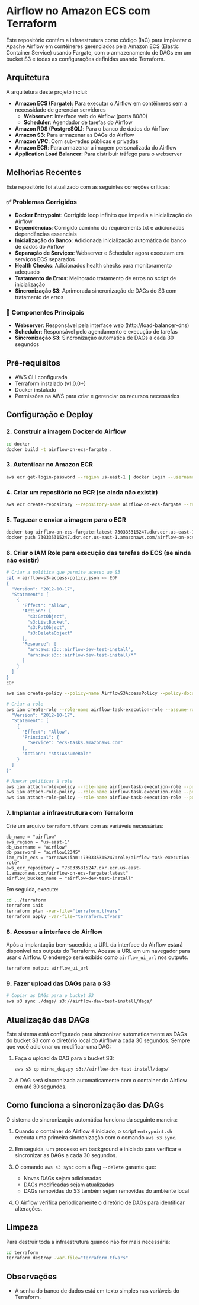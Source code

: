 # Airflow no Amazon ECS com Terraform

Este repositório contém a infraestrutura como código (IaC) para implantar o Apache Airflow em contêineres gerenciados pela Amazon ECS (Elastic Container Service) usando Fargate, com o armazenamento de DAGs em um bucket S3 e todas as configurações definidas usando Terraform.

## Arquitetura

A arquitetura deste projeto inclui:

- **Amazon ECS (Fargate)**: Para executar o Airflow em contêineres sem a necessidade de gerenciar servidores
  - **Webserver**: Interface web do Airflow (porta 8080)
  - **Scheduler**: Agendador de tarefas do Airflow
- **Amazon RDS (PostgreSQL)**: Para o banco de dados do Airflow
- **Amazon S3**: Para armazenar as DAGs do Airflow
- **Amazon VPC**: Com sub-redes públicas e privadas
- **Amazon ECR**: Para armazenar a imagem personalizada do Airflow
- **Application Load Balancer**: Para distribuir tráfego para o webserver

## Melhorias Recentes

Este repositório foi atualizado com as seguintes correções críticas:

### ✅ Problemas Corrigidos
- **Docker Entrypoint**: Corrigido loop infinito que impedia a inicialização do Airflow
- **Dependências**: Corrigido caminho do requirements.txt e adicionadas dependências essenciais
- **Inicialização do Banco**: Adicionada inicialização automática do banco de dados do Airflow
- **Separação de Serviços**: Webserver e Scheduler agora executam em serviços ECS separados
- **Health Checks**: Adicionados health checks para monitoramento adequado
- **Tratamento de Erros**: Melhorado tratamento de erros no script de inicialização
- **Sincronização S3**: Aprimorada sincronização de DAGs do S3 com tratamento de erros

### 🔧 Componentes Principais
- **Webserver**: Responsável pela interface web (http://load-balancer-dns)
- **Scheduler**: Responsável pelo agendamento e execução de tarefas
- **Sincronização S3**: Sincronização automática de DAGs a cada 30 segundos

## Pré-requisitos

- AWS CLI configurada
- Terraform instalado (v1.0.0+)
- Docker instalado
- Permissões na AWS para criar e gerenciar os recursos necessários

## Configuração e Deploy


### 2. Construir a imagem Docker do Airflow

```bash
cd docker
docker build -t airflow-on-ecs-fargate .
```

### 3. Autenticar no Amazon ECR

```bash
aws ecr get-login-password --region us-east-1 | docker login --username AWS --password-stdin 730335315247.dkr.ecr.us-east-1.amazonaws.com
```

### 4. Criar um repositório no ECR (se ainda não existir)

```bash
aws ecr create-repository --repository-name airflow-on-ecs-fargate --region us-east-1
```

### 5. Taguear e enviar a imagem para o ECR

```bash
docker tag airflow-on-ecs-fargate:latest 730335315247.dkr.ecr.us-east-1.amazonaws.com/airflow-on-ecs-fargate:latest
docker push 730335315247.dkr.ecr.us-east-1.amazonaws.com/airflow-on-ecs-fargate:latest
```

### 6. Criar o IAM Role para execução das tarefas do ECS (se ainda não existir)

```bash
# Criar a política que permite acesso ao S3
cat > airflow-s3-access-policy.json << EOF
{
  "Version": "2012-10-17",
  "Statement": [
    {
      "Effect": "Allow",
      "Action": [
        "s3:GetObject",
        "s3:ListBucket",
        "s3:PutObject",
        "s3:DeleteObject"
      ],
      "Resource": [
        "arn:aws:s3:::airflow-dev-test-install",
        "arn:aws:s3:::airflow-dev-test-install/*"
      ]
    }
  ]
}
EOF

aws iam create-policy --policy-name AirflowS3AccessPolicy --policy-document file://airflow-s3-access-policy.json

# Criar a role
aws iam create-role --role-name airflow-task-execution-role --assume-role-policy-document '{
  "Version": "2012-10-17",
  "Statement": [
    {
      "Effect": "Allow",
      "Principal": {
        "Service": "ecs-tasks.amazonaws.com"
      },
      "Action": "sts:AssumeRole"
    }
  ]
}'

# Anexar políticas à role
aws iam attach-role-policy --role-name airflow-task-execution-role --policy-arn arn:aws:iam::aws:policy/service-role/AmazonECSTaskExecutionRolePolicy
aws iam attach-role-policy --role-name airflow-task-execution-role --policy-arn arn:aws:iam::aws:policy/AmazonS3ReadOnlyAccess
aws iam attach-role-policy --role-name airflow-task-execution-role --policy-arn arn:aws:iam::$(aws sts get-caller-identity --query 'Account' --output text):policy/AirflowS3AccessPolicy
```

### 7. Implantar a infraestrutura com Terraform

Crie um arquivo `terraform.tfvars` com as variáveis necessárias:

```hcl
db_name = "airflow"
aws_region = "us-east-1"
db_username = "airflow"
db_password = "airflow12345"
iam_role_ecs = "arn:aws:iam::730335315247:role/airflow-task-execution-role"
aws_ecr_repository = "730335315247.dkr.ecr.us-east-1.amazonaws.com/airflow-on-ecs-fargate:latest"
airflow_bucket_name = "airflow-dev-test-install"
```

Em seguida, execute:

```bash
cd ../terraform
terraform init
terraform plan -var-file="terraform.tfvars"
terraform apply -var-file="terraform.tfvars"
```

### 8. Acessar a interface do Airflow

Após a implantação bem-sucedida, a URL da interface do Airflow estará disponível nos outputs do Terraform. Acesse a URL em um navegador para usar o Airflow. O endereço será exibido como `airflow_ui_url` nos outputs.

```bash
terraform output airflow_ui_url
```

### 9. Fazer upload das DAGs para o S3

```bash
# Copiar as DAGs para o bucket S3
aws s3 sync ./dags/ s3://airflow-dev-test-install/dags/
```

## Atualização das DAGs

Este sistema está configurado para sincronizar automaticamente as DAGs do bucket S3 com o diretório local do Airflow a cada 30 segundos. Sempre que você adicionar ou modificar uma DAG:

1. Faça o upload da DAG para o bucket S3:
   ```bash
   aws s3 cp minha_dag.py s3://airflow-dev-test-install/dags/
   ```

2. A DAG será sincronizada automaticamente com o container do Airflow em até 30 segundos.

## Como funciona a sincronização das DAGs

O sistema de sincronização automática funciona da seguinte maneira:

1. Quando o container do Airflow é iniciado, o script `entrypoint.sh` executa uma primeira sincronização com o comando `aws s3 sync`.

2. Em seguida, um processo em background é iniciado para verificar e sincronizar as DAGs a cada 30 segundos.

3. O comando `aws s3 sync` com a flag `--delete` garante que:
   - Novas DAGs sejam adicionadas
   - DAGs modificadas sejam atualizadas
   - DAGs removidas do S3 também sejam removidas do ambiente local

4. O Airflow verifica periodicamente o diretório de DAGs para identificar alterações.

## Limpeza

Para destruir toda a infraestrutura quando não for mais necessária:

```bash
cd terraform
terraform destroy -var-file="terraform.tfvars"
```

## Observações

- A senha do banco de dados está em texto simples nas variáveis do Terraform.